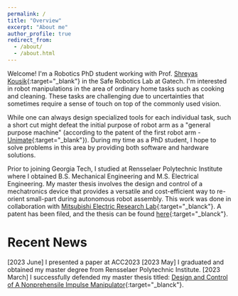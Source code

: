 ```yaml
---
permalink: /
title: "Overview"
excerpt: "About me"
author_profile: true
redirect_from: 
  - /about/
  - /about.html
---
```


Welcome! I'm a Robotics PhD student working with Prof. [Shreyas Kousik](https://www.shreyaskousik.com){:target="_blank"} in the Safe Robotics Lab at Gatech. I'm interested in robot manipulations in the area of ordinary home tasks such as cooking and cleaning. These tasks are challenging due to uncertainties that sometimes require a sense of touch on top of the commonly used vision. 

While one can always design specialized tools for each individual task, such a short cut might defeat the initial purpose of robot arm as a "general purpose machine" (according to the patent of the first robot arm - [Unimate](https://patentimages.storage.googleapis.com/6a/78/93/6b7927856c9bee/US2988237.pdf){:target="_blank"}). During my time as a PhD student, I hope to solve problems in this area by providing both software and hardware solutions.    

Prior to joining Georgia Tech, I studied at Rensselaer Polytechnic Institute where I obtained B.S. Mechanical Engineering and M.S. Electrical Engineering. My master thesis involves the design and control of a mechatronics device that provides a versatile and cost-efficient way to re-orient small-part during autonomous robot assembly. This work was done in collaboration with [Mitsubishi Electric Research Lab](https://www.merl.com){:target="_blanck"}. A patent has been filed, and the thesis can be found [here](../files/Kong_MS_Thesis.pdf){:target="_blanck"}. 

Recent News
======
[2023 June] I presented a paper at ACC2023 
[2023 May] I graduated and obtained my master degree from Rensselaer Polytechnic Institute.
[2023 March] I successfully defended my master thesis titled: [Design and Control of A Nonprehensile Impulse Manipulator](../files/Kong_MS_Thesis.pdf){:target="_blanck"}.
